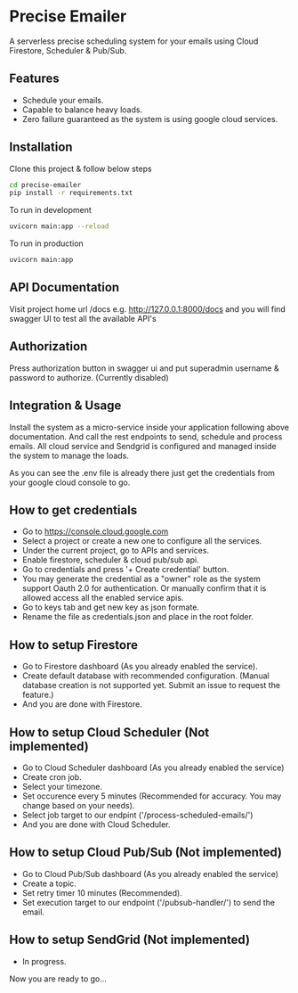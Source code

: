 # Precise Emailer
A serverless precise scheduling system for your emails using Cloud Firestore, Scheduler &amp; Pub/Sub. 

## Features

- Schedule your emails. 
- Capable to balance heavy loads. 
- Zero failure guaranteed as the system is using google cloud services. 

## Installation

Clone this project & follow below steps

```sh
cd precise-emailer
pip install -r requirements.txt
```

To run in development

```sh
uvicorn main:app --reload
```

To run in production

```sh
uvicorn main:app
```
## API Documentation

Visit project home url /docs e.g. http://127.0.0.1:8000/docs and you will find swagger UI to test all the available API's

## Authorization

Press authorization button in swagger ui and put superadmin username & password to authorize. (Currently disabled)

## Integration & Usage

Install the system as a micro-service inside your application following above documentation. And call the rest endpoints to send, schedule and process emails. All cloud service and Sendgrid is configured and managed inside the system to manage the loads. 

As you can see the .env file is already there just get the credentials from your google cloud console to go. 

## How to get credentials 
- Go to https://console.cloud.google.com 
- Select a project or create a new one to configure all the services. 
- Under the current project, go to APIs and services. 
- Enable firestore, scheduler & cloud pub/sub api. 
- Go to credentials and press '+ Create credential' button. 
- You may generate the credential as a "owner" role as the system support Oauth 2.0 for authentication. Or manually confirm that it is allowed access all the enabled service apis. 
- Go to keys tab and get new key as json formate. 
- Rename the file as credentials.json and place in the root folder. 

## How to setup Firestore 
- Go to Firestore dashboard (As you already enabled the service).  
- Create default database with recommended configuration. (Manual database creation is not supported yet. Submit an issue to request the feature.)
- And you are done with Firestore. 

## How to setup Cloud Scheduler (Not implemented)
- Go to Cloud Scheduler dashboard (As you already enabled the service)
- Create cron job. 
- Select your timezone. 
- Set occurence every 5 minutes (Recommended for accuracy. You may change based on your needs). 
- Select job target to our endpint ('/process-scheduled-emails/')
- And you are done with Cloud Scheduler.

## How to setup Cloud Pub/Sub (Not implemented)
- Go to Cloud Pub/Sub dashboard (As you already enabled the service)
- Create a topic.  
- Set retry timer 10 minutes (Recommended). 
- Set execution target to our endpoint ('/pubsub-handler/') to send the email. 

## How to setup SendGrid (Not implemented)
- In progress. 



Now you are ready to go...

